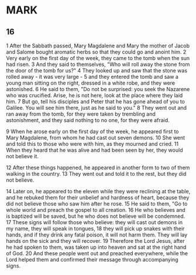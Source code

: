 # MARK

## 16

1 After the Sabbath passed, Mary Magdalene and Mary the mother of Jacob and Salome bought aromatic herbs so that they could go and anoint him. 2 Very early on the first day of the week, they came to the tomb when the sun had risen.  3 And they said to themselves, "Who will roll away the stone from the door of the tomb for us?" 4 They looked up and saw that the stone was rolled away - it was very large - 5 and they entered the tomb and saw a young man sitting on the right, dressed in a white robe, and they were astonished. 6 He said to them, "Do not be surprised: you seek the Nazarene who was crucified. Arise, he is not here, look at the place where they laid him. 7 But go, tell his disciples and Peter that he has gone ahead of you to Galilee. You will see him there, just as he said to you." 8 They went out and ran away from the tomb, for they were taken by trembling and astonishment, and they said nothing to no one, for they were afraid.

9 When he arose early on the first day of the week, he appeared first to Mary Magdalene, from whom he had cast out seven demons. 10 She went and told this to those who were with him, as they mourned and cried. 11 When they heard that he was alive and had been seen by her, they would not believe it.

12 After these things happened, he appeared in another form to two of them walking in the country. 13 They went out and told it to the rest, but they did not believe.

14 Later on, he appeared to the eleven while they were reclining at the table, and he rebuked them for their unbelief and hardness of heart, because they did not believe those who saw him after he rose. 15 He said to them, "Go to whole world and preach the gospel to all creation. 16 He who believes and is baptized will be saved, but he who does not believe will be condemned. 17 These signs will follow those who believe: they will cast out demons in my name, they will speak in tongues, 18 they will pick up snakes with their hands, and if they drink any fatal poison, it will not harm them. They will lay hands on the sick and they will recover. 19 Therefore the Lord Jesus, after he had spoken to them, was taken up into heaven and sat at the right hand of God. 20 And these people went out and preached everywhere, while the Lord helped them and confirmed their message through accompanying signs.